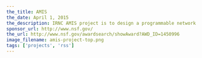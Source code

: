 ```yaml
---
the_title: AMIS
the_date: April 1, 2015
the_description: IRNC AMIS project is to design a programmable network measurement instrument and provide services to Internationl Research & Education Network community. This project is funded by the National Science Foundation from 2015 to 2018.
sponsor_url: http://www.nsf.gov/
the_url: http://www.nsf.gov/awardsearch/showAward?AWD_ID=1450996
image_filename: amis-project-top.png
tags: ['projects', 'rss']
---
```

